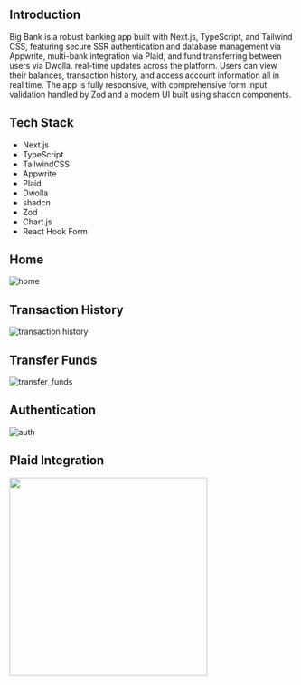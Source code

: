 ## Introduction

Big Bank is a robust banking app built with Next.js, TypeScript, and Tailwind CSS, featuring secure SSR authentication and database management via Appwrite, multi-bank integration via Plaid, and fund transferring between users via Dwolla. real-time updates across the platform. Users can view their balances, transaction history, and access account information all in real time. The app is fully responsive, with comprehensive form input validation handled by Zod and a modern UI built using shadcn components.

## Tech Stack
- Next.js
- TypeScript
- TailwindCSS
- Appwrite
- Plaid
- Dwolla
- shadcn
- Zod
- Chart.js
- React Hook Form

## Home
![home](https://github.com/user-attachments/assets/01777eb3-55a3-4f30-8a16-d7a3c1a29624)

## Transaction History
![transaction history](https://github.com/user-attachments/assets/e4e1a7a0-3896-422b-9bbf-c42a8727fa7c)

## Transfer Funds
![transfer_funds](https://github.com/user-attachments/assets/08c7156a-3100-4121-8c31-3a08bebf0a42)

## Authentication
![auth](https://github.com/user-attachments/assets/d79837ba-a47c-4ef2-80e4-f4da1ba10849)


## Plaid Integration
<img src="https://github.com/user-attachments/assets/f5b3cd0d-f5c0-4d88-ba5e-e94cfae33dce" width="350">

<!--
## Todo
1. replace appwrite with Firebase/AWS
2. edit user account
3. change transaction title for transfers. add separate way to see note

Done:
- added bank dropdown to transaction history page
- fixed bug where amount shows the same for both sender and reciever for transfers
- fixed donut chart
- added customInput to paymentTransferForm
- added successful transfer message
- added incorrect password/email message
- added check for pending transactions
- added copy transaction id
-->


